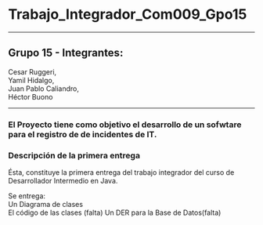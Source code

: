 # Trabajo_Integrador_Com009_Gpo15
***
## Grupo 15 - Integrantes:

Cesar Ruggeri,  
Yamil Hidalgo,  
Juan Pablo Caliandro,  
Héctor Buono  
  
***
### El Proyecto tiene como objetivo el desarrollo de un sofwtare para el registro de de incidentes de IT.  

### Descripción de la primera entrega  

Ésta, constituye la primera entrega del trabajo integrador del curso de Desarrollador Intermedio en Java.  

Se entrega:   
Un Diagrama de clases  
El código de las clases (falta) 
Un DER para la Base de Datos(falta)

